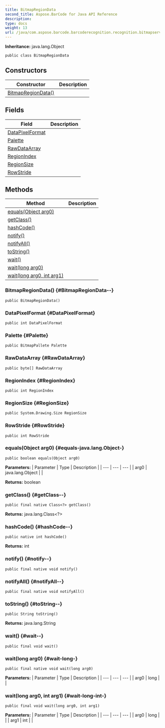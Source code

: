 ```yaml
---
title: BitmapRegionData
second_title: Aspose.BarCode for Java API Reference
description: 
type: docs
weight: 13
url: /java/com.aspose.barcode.barcoderecognition.recognition.bitmapserver/bitmapregiondata/
---
```

**Inheritance:**
java.lang.Object
```
public class BitmapRegionData
```
## Constructors

| Constructor | Description |
| --- | --- |
| [BitmapRegionData()](#BitmapRegionData--) |  |
## Fields

| Field | Description |
| --- | --- |
| [DataPixelFormat](#DataPixelFormat) |  |
| [Palette](#Palette) |  |
| [RawDataArray](#RawDataArray) |  |
| [RegionIndex](#RegionIndex) |  |
| [RegionSize](#RegionSize) |  |
| [RowStride](#RowStride) |  |
## Methods

| Method | Description |
| --- | --- |
| [equals(Object arg0)](#equals-java.lang.Object-) |  |
| [getClass()](#getClass--) |  |
| [hashCode()](#hashCode--) |  |
| [notify()](#notify--) |  |
| [notifyAll()](#notifyAll--) |  |
| [toString()](#toString--) |  |
| [wait()](#wait--) |  |
| [wait(long arg0)](#wait-long-) |  |
| [wait(long arg0, int arg1)](#wait-long-int-) |  |
### BitmapRegionData() {#BitmapRegionData--}
```
public BitmapRegionData()
```


### DataPixelFormat {#DataPixelFormat}
```
public int DataPixelFormat
```


### Palette {#Palette}
```
public BitmapPallete Palette
```


### RawDataArray {#RawDataArray}
```
public byte[] RawDataArray
```


### RegionIndex {#RegionIndex}
```
public int RegionIndex
```


### RegionSize {#RegionSize}
```
public System.Drawing.Size RegionSize
```


### RowStride {#RowStride}
```
public int RowStride
```


### equals(Object arg0) {#equals-java.lang.Object-}
```
public boolean equals(Object arg0)
```




**Parameters:**
| Parameter | Type | Description |
| --- | --- | --- |
| arg0 | java.lang.Object |  |

**Returns:**
boolean
### getClass() {#getClass--}
```
public final native Class<?> getClass()
```




**Returns:**
java.lang.Class<?>
### hashCode() {#hashCode--}
```
public native int hashCode()
```




**Returns:**
int
### notify() {#notify--}
```
public final native void notify()
```




### notifyAll() {#notifyAll--}
```
public final native void notifyAll()
```




### toString() {#toString--}
```
public String toString()
```




**Returns:**
java.lang.String
### wait() {#wait--}
```
public final void wait()
```




### wait(long arg0) {#wait-long-}
```
public final native void wait(long arg0)
```




**Parameters:**
| Parameter | Type | Description |
| --- | --- | --- |
| arg0 | long |  |

### wait(long arg0, int arg1) {#wait-long-int-}
```
public final void wait(long arg0, int arg1)
```




**Parameters:**
| Parameter | Type | Description |
| --- | --- | --- |
| arg0 | long |  |
| arg1 | int |  |


